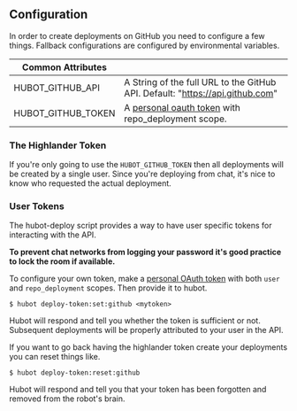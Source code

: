 ## Configuration

In order to create deployments on GitHub you need to configure a few things. Fallback configurations are configured by environmental variables.

| Common Attributes       |                                                 |
|-------------------------|-------------------------------------------------|
| HUBOT_GITHUB_API        | A String of the full URL to the GitHub API. Default: "https://api.github.com" |
| HUBOT_GITHUB_TOKEN      | A [personal oauth token][1] with repo_deployment scope. |

### The Highlander Token

If you're only going to use the `HUBOT_GITHUB_TOKEN` then all deployments will be created by a single user. Since you're deploying from chat, it's nice to know who requested the actual deployment.

### User Tokens

The hubot-deploy script provides a way to have user specific tokens for interacting with the API.

**To prevent chat networks from logging your password it's good practice to lock the room if available.**

To configure your own token, make a [personal OAuth token][1] with both `user` and `repo_deployment` scopes. Then provide it to hubot.

    $ hubot deploy-token:set:github <mytoken>

Hubot will respond and tell you whether the token is sufficient or not. Subsequent deployments will be properly attributed to your user in the API.

If you want to go back having the highlander token create your deployments you can reset things like.

    $ hubot deploy-token:reset:github

Hubot will respond and tell you that your token has been forgotten and removed from the robot's brain.

[1]: https://github.com/settings/tokens
